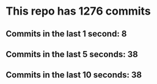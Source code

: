 # This repo has 1276 commits

## Commits in the last 1 second: 8
## Commits in the last 5 seconds: 38
## Commits in the last 10 seconds: 38
